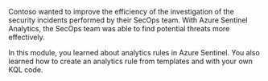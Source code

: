 Contoso wanted to improve the efficiency of the investigation of the security incidents performed by their SecOps team. With Azure Sentinel Analytics, the SecOps team was able to find potential threats more effectively.

In this module, you learned about analytics rules in Azure Sentinel. You also learned how to create an analytics rule from templates and with your own KQL code.
